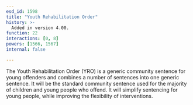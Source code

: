 ```yaml
---
esd_id: 1598
title: "Youth Rehabilitation Order"
history: >-
  Added in version 4.00.
function: 22
interactions: [0, 8]
powers: [1566, 1567]
internal: false

---
```


The Youth Rehabilitation Order (YRO) is a generic community sentence for young offenders and combines a number of sentences into one generic sentence. It will be the standard community sentence used for the majority of children and young people who offend. It will simplify sentencing for young people, while improving the flexibility of interventions.

